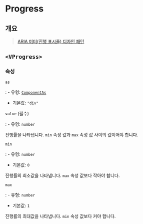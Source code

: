 # Progress

## 개요

> [ARIA 미터(진행 표시줄) 디자인 패턴](https://www.w3.org/WAI/ARIA/apg/patterns/meter/)

## `<VProgress>`

### 속성

`as`

: - 유형: [`ComponentAs`](/ko/api/types/component-as/)
  - 기본값: `"div"`

`value` (필수)

: - 유형: `number`

  진행률을 나타냅니다. `min` 속성 값과 `max` 속성 값 사이의 값이어야 합니다.

`min`

: - 유형: `number`
  - 기본값: `0`

  진행률의 최소값을 나타냅니다. `max` 속성 값보다 작아야 합니다.

`max`

: - 유형: `number`
  - 기본값: `1`

  진행률의 최대값을 나타냅니다. `min` 속성 값보다 커야 합니다.
